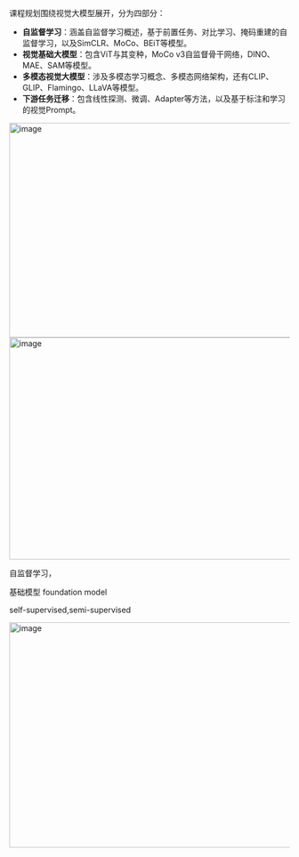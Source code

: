 课程规划围绕视觉大模型展开，分为四部分：
- **自监督学习**：涵盖自监督学习概述，基于前置任务、对比学习、掩码重建的自监督学习，以及SimCLR、MoCo、BEiT等模型。
- **视觉基础大模型**：包含ViT与其变种，MoCo v3自监督骨干网络，DINO、MAE、SAM等模型。
- **多模态视觉大模型**：涉及多模态学习概念、多模态网络架构，还有CLIP、GLIP、Flamingo、LLaVA等模型。
- **下游任务迁移**：包含线性探测、微调、Adapter等方法，以及基于标注和学习的视觉Prompt。

<img width="737" height="386" alt="image" src="https://github.com/user-attachments/assets/eb5d316b-4901-425c-b2f7-e34da28da515" />


<img width="736" height="399" alt="image" src="https://github.com/user-attachments/assets/06689ad5-c03f-47ed-8e4a-454436bb5153" />

自监督学习， 

基础模型 foundation model

self-supervised,semi-supervised

<img width="677" height="405" alt="image" src="https://github.com/user-attachments/assets/5f824a1f-42e5-4124-a674-12e4f36799f4" />

